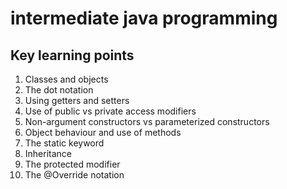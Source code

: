 # intermediate java programming

## Key learning points
1. Classes and objects
2. The dot notation
3. Using getters and setters
4. Use of public vs private access modifiers
5. Non-argument constructors vs parameterized constructors
6. Object behaviour and use of methods
7. The static keyword
8. Inheritance
9. The protected modifier
10. The @Override notation
